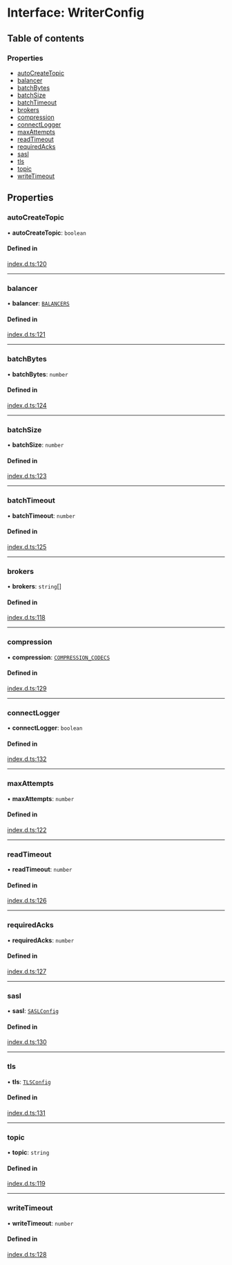 # Interface: WriterConfig

## Table of contents

### Properties

- [autoCreateTopic](WriterConfig.md#autocreatetopic)
- [balancer](WriterConfig.md#balancer)
- [batchBytes](WriterConfig.md#batchbytes)
- [batchSize](WriterConfig.md#batchsize)
- [batchTimeout](WriterConfig.md#batchtimeout)
- [brokers](WriterConfig.md#brokers)
- [compression](WriterConfig.md#compression)
- [connectLogger](WriterConfig.md#connectlogger)
- [maxAttempts](WriterConfig.md#maxattempts)
- [readTimeout](WriterConfig.md#readtimeout)
- [requiredAcks](WriterConfig.md#requiredacks)
- [sasl](WriterConfig.md#sasl)
- [tls](WriterConfig.md#tls)
- [topic](WriterConfig.md#topic)
- [writeTimeout](WriterConfig.md#writetimeout)

## Properties

### autoCreateTopic

• **autoCreateTopic**: `boolean`

#### Defined in

[index.d.ts:120](https://github.com/mostafa/xk6-kafka/blob/main/api-docs/index.d.ts#L120)

---

### balancer

• **balancer**: [`BALANCERS`](../enums/BALANCERS.md)

#### Defined in

[index.d.ts:121](https://github.com/mostafa/xk6-kafka/blob/main/api-docs/index.d.ts#L121)

---

### batchBytes

• **batchBytes**: `number`

#### Defined in

[index.d.ts:124](https://github.com/mostafa/xk6-kafka/blob/main/api-docs/index.d.ts#L124)

---

### batchSize

• **batchSize**: `number`

#### Defined in

[index.d.ts:123](https://github.com/mostafa/xk6-kafka/blob/main/api-docs/index.d.ts#L123)

---

### batchTimeout

• **batchTimeout**: `number`

#### Defined in

[index.d.ts:125](https://github.com/mostafa/xk6-kafka/blob/main/api-docs/index.d.ts#L125)

---

### brokers

• **brokers**: `string`[]

#### Defined in

[index.d.ts:118](https://github.com/mostafa/xk6-kafka/blob/main/api-docs/index.d.ts#L118)

---

### compression

• **compression**: [`COMPRESSION_CODECS`](../enums/COMPRESSION_CODECS.md)

#### Defined in

[index.d.ts:129](https://github.com/mostafa/xk6-kafka/blob/main/api-docs/index.d.ts#L129)

---

### connectLogger

• **connectLogger**: `boolean`

#### Defined in

[index.d.ts:132](https://github.com/mostafa/xk6-kafka/blob/main/api-docs/index.d.ts#L132)

---

### maxAttempts

• **maxAttempts**: `number`

#### Defined in

[index.d.ts:122](https://github.com/mostafa/xk6-kafka/blob/main/api-docs/index.d.ts#L122)

---

### readTimeout

• **readTimeout**: `number`

#### Defined in

[index.d.ts:126](https://github.com/mostafa/xk6-kafka/blob/main/api-docs/index.d.ts#L126)

---

### requiredAcks

• **requiredAcks**: `number`

#### Defined in

[index.d.ts:127](https://github.com/mostafa/xk6-kafka/blob/main/api-docs/index.d.ts#L127)

---

### sasl

• **sasl**: [`SASLConfig`](SASLConfig.md)

#### Defined in

[index.d.ts:130](https://github.com/mostafa/xk6-kafka/blob/main/api-docs/index.d.ts#L130)

---

### tls

• **tls**: [`TLSConfig`](TLSConfig.md)

#### Defined in

[index.d.ts:131](https://github.com/mostafa/xk6-kafka/blob/main/api-docs/index.d.ts#L131)

---

### topic

• **topic**: `string`

#### Defined in

[index.d.ts:119](https://github.com/mostafa/xk6-kafka/blob/main/api-docs/index.d.ts#L119)

---

### writeTimeout

• **writeTimeout**: `number`

#### Defined in

[index.d.ts:128](https://github.com/mostafa/xk6-kafka/blob/main/api-docs/index.d.ts#L128)
